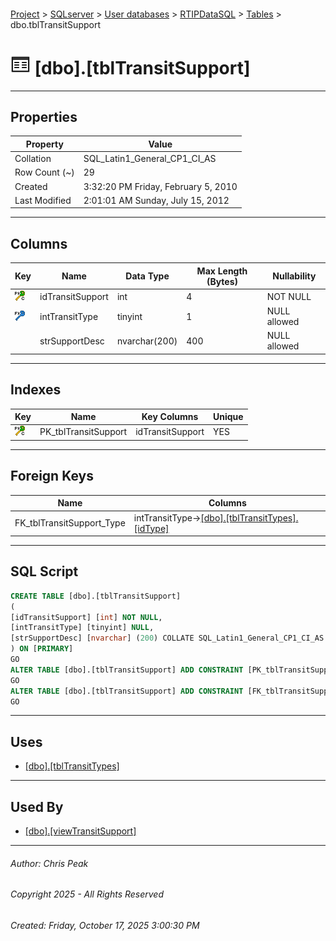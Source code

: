 #### 

[Project](../../../../index.md) > [SQLserver](../../../index.md) > [User databases](../../index.md) > [RTIPDataSQL](../index.md) > [Tables](Tables.md) > dbo.tblTransitSupport

# ![Tables](../../../../Images/Table32.png) [dbo].[tblTransitSupport]

---

## <a name="#properties"></a>Properties

| Property | Value |
|---|---|
| Collation | SQL_Latin1_General_CP1_CI_AS |
| Row Count (~) | 29 |
| Created | 3:32:20 PM Friday, February 5, 2010 |
| Last Modified | 2:01:01 AM Sunday, July 15, 2012 |


---

## <a name="#columns"></a>Columns

| Key | Name | Data Type | Max Length (Bytes) | Nullability |
|---|---|---|---|---|
| [![Cluster Primary Key PK_tblTransitSupport: idTransitSupport](../../../../Images/pkcluster.png)](#indexes) | idTransitSupport | int | 4 | NOT NULL |
| [![Foreign Keys FK_tblTransitSupport_Type: [dbo].[tblTransitTypes].intTransitType](../../../../Images/fk.png)](#foreignkeys) | intTransitType | tinyint | 1 | NULL allowed |
|  | strSupportDesc | nvarchar(200) | 400 | NULL allowed |


---

## <a name="#indexes"></a>Indexes

| Key | Name | Key Columns | Unique |
|---|---|---|---|
| [![Cluster Primary Key PK_tblTransitSupport: idTransitSupport](../../../../Images/pkcluster.png)](#indexes) | PK_tblTransitSupport | idTransitSupport | YES |


---

## <a name="#foreignkeys"></a>Foreign Keys

| Name | Columns |
|---|---|
| FK_tblTransitSupport_Type | intTransitType->[[dbo].[tblTransitTypes].[idType]](dbo_tblTransitTypes.md) |


---

## <a name="#sqlscript"></a>SQL Script

```sql
CREATE TABLE [dbo].[tblTransitSupport]
(
[idTransitSupport] [int] NOT NULL,
[intTransitType] [tinyint] NULL,
[strSupportDesc] [nvarchar] (200) COLLATE SQL_Latin1_General_CP1_CI_AS NULL
) ON [PRIMARY]
GO
ALTER TABLE [dbo].[tblTransitSupport] ADD CONSTRAINT [PK_tblTransitSupport] PRIMARY KEY CLUSTERED ([idTransitSupport]) ON [PRIMARY]
GO
ALTER TABLE [dbo].[tblTransitSupport] ADD CONSTRAINT [FK_tblTransitSupport_Type] FOREIGN KEY ([intTransitType]) REFERENCES [dbo].[tblTransitTypes] ([idType])
GO

```


---

## <a name="#uses"></a>Uses

* [[dbo].[tblTransitTypes]](dbo_tblTransitTypes.md)


---

## <a name="#usedby"></a>Used By

* [[dbo].[viewTransitSupport]](../Views/dbo_viewTransitSupport.md)


---

###### Author:  Chris Peak

###### Copyright 2025 - All Rights Reserved

###### Created: Friday, October 17, 2025 3:00:30 PM

